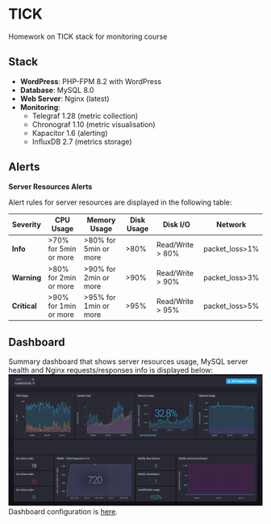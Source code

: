 # TICK

Homework on TICK stack for monitoring course
## Stack

- **WordPress**: PHP-FPM 8.2 with WordPress
- **Database**: MySQL 8.0
- **Web Server**: Nginx (latest)
- **Monitoring**:
  - Telegraf 1.28 (metric collection)
  - Chronograf 1.10 (metric visualisation)
  - Kapacitor 1.6 (alerting)
  - InfluxDB 2.7 (metrics storage)

## Alerts

**Server Resources Alerts**

Alert rules for server resources are displayed in the following table:

| Severity | CPU Usage | Memory Usage | Disk Usage | Disk I/O | Network |
|---|---|---|---|---|---|
| **Info** |  >70% for 5min or more | >80% for 5min or more | >80% | Read/Write > 80% | packet_loss>1%
| **Warning** | >80% for 2min or more | >90% for 2min or more | >90% | Read/Write > 90% | packet_loss>3%
| **Critical** | >90% for 1min or more | >95% for 1min or more | >95% | Read/Write > 95% | packet_loss>5%

## Dashboard

Summary dashboard that shows server resources usage, MySQL server health and Nginx requests/responses info is displayed below:
![Dashboard](docs/dashboard.png)
Dashboard configuration is [here](dashboard.json).
